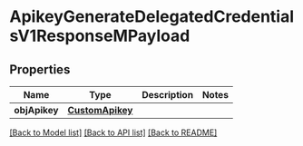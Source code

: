 # ApikeyGenerateDelegatedCredentialsV1ResponseMPayload

## Properties
Name | Type | Description | Notes
------------ | ------------- | ------------- | -------------
**objApikey** | [**CustomApikey**](CustomApikey.md) |  | 

[[Back to Model list]](../README.md#documentation-for-models) [[Back to API list]](../README.md#documentation-for-api-endpoints) [[Back to README]](../README.md)


